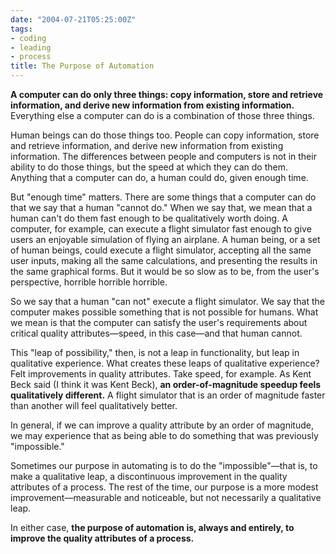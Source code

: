```yaml
---
date: "2004-07-21T05:25:00Z"
tags:
- coding
- leading
- process
title: The Purpose of Automation
---
```


<p>
<strong>A computer can do only three things: copy information, store and retrieve information, and derive new information from existing information.</strong>  Everything else a computer can do is a combination of those three things. </p>
<p> Human beings can do those things too.  People can copy information, store and retrieve information, and derive new information from existing information.  The differences between people and computers is not in their ability to do those things, but the speed at which they can do them.  Anything that a computer can do, a human could do, given enough time. </p>
<p> But "enough time" matters.  There are some things that a computer can do that we say that a human "cannot do."  When we say that, we mean that a human can't do them fast enough to be qualitatively worth doing.  A computer, for example, can execute a flight simulator fast enough to give users an enjoyable simulation of flying an airplane.  A human being, or a set of human beings, could execute a flight simulator, accepting all the same user inputs, making all the same calculations, and presenting the results in the same graphical forms.  But it would be so slow as to be, from the user's perspective, horrible horrible horrible. </p>
<p> So we say that a human "can not" execute a flight simulator.  We say that the computer makes possible something that is not possible for humans.  What we mean is that the computer can satisfy the user's requirements about critical quality attributes—speed, in this case—and that human cannot. </p>
<p> This "leap of possibility," then, is not a leap in functionality, but leap in qualitative experience.  What creates these leaps of qualitative experience?  Felt improvements in quality attributes.  Take speed, for example.  As Kent Beck said (I think it was Kent Beck), <strong>an order-of-magnitude speedup feels qualitatively different.</strong>  A flight simulator that is an order of magnitude faster than another will feel qualitatively better. </p>
<p> In general, if we can improve a quality attribute by an order of magnitude, we may experience that as being able to do something that was previously "impossible." </p>
<p> Sometimes our purpose in automating is to do the "impossible"—that is, to make a qualitative leap, a discontinuous improvement in the quality attributes of a process.  The rest of the time, our purpose is a more modest improvement—measurable and noticeable, but not necessarily a qualitative leap. </p>
<p> In either case, <strong>the purpose of automation is, always and entirely, to improve the quality attributes of a process.</strong>
</p>
